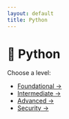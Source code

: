 ```yaml
---
layout: default
title: Python
---
```


# 🐍 Python

Choose a level:
- [Foundational →](./foundational/)
- [Intermediate →](./intermediate/)
- [Advanced →](./advanced/)
- [Security →](./security/)
